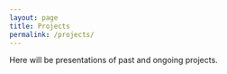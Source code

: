 ```yaml
---
layout: page
title: Projects
permalink: /projects/
---
```


Here will be presentations of past and ongoing projects.
